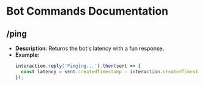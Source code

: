 # Bot Commands Documentation

## /ping
- **Description**: Returns the bot's latency with a fun response.
- **Example**:
  ```javascript
  interaction.reply('Pinging...').then(sent => {
    const latency = sent.createdTimestamp - interaction.createdTimestamp;
  });
